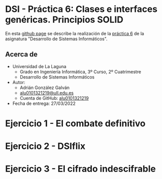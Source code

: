 # DSI - Práctica 6: Clases e interfaces genéricas. Principios SOLID
En esta [github page](https://pages.github.com/) se describe la realización de la [práctica 6](https://ull-esit-inf-dsi-2122.github.io/prct06-generics-solid/) de la asignatura "Desarrollo de Sistemas Informáticos".

## Acerca de
- Universidad de La Laguna
  - Grado en Ingeniería Informática, 3º Curso, 2º Cuatrimestre
  - Desarrollo de Sistemas Informáticos
- Autor:
  - Adrián González Galván
  - alu0101321219@ull.edu.es
  - Cuenta de GitHub: [alu0101321219](https://github.com/alu0101321219)
- Fecha de entrega: 27/03/2022

# Ejercicio 1 - El combate definitivo

# Ejercicio 2 - DSIflix
# Ejercicio 3 - El cifrado indescifrable